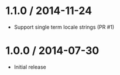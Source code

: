 1.1.0 / 2014-11-24
==================

* Support single term locale strings (PR #1)

1.0.0 / 2014-07-30
==================

* Initial release
